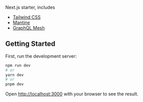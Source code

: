 Next.js starter, includes

- [Tailwind CSS](https://tailwindcss.com/)
- [Mantine](https://mantine.dev/)
- [GraphQL Mesh](https://the-guild.dev/graphql/mesh)

## Getting Started

First, run the development server:

```bash
npm run dev
# or
yarn dev
# or
pnpm dev
```

Open [http://localhost:3000](http://localhost:3000) with your browser to see the result.
